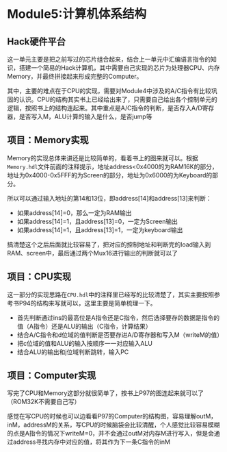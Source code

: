 # Module5:计算机体系结构
## Hack硬件平台
这一单元主要是把之前写过的芯片组合起来，结合上一单元中汇编语言指令的知识，搭建一个简易的Hack计算机，其中需要自己实现的芯片为处理器CPU、内存Memory，并最终拼接起来形成完整的Computer。

其中，主要的难点在于CPU的实现，需要对Module4中涉及的A/C指令有比较巩固的认识。CPU的结构其实书上已经给出来了，只需要自己给出各个控制单元的逻辑，按照书上的结构连起来。其中重点是A/C指令的判断，是否存入A/D寄存器，是否写入M，ALU计算的输入是什么，是否jump等
## 项目：Memory实现
Memory的实现总体来讲还是比较简单的，看着书上的图来就可以。根据```Memory.hdl```文件前面的注释提示，地址address<0x4000的为RAM16K的部分，地址为0x4000-0x5FFF的为Screen的部分，地址为0x6000的为Keyboard的部分。

所以可以通过输入地址的第14和13位，即address[14]和address[13]来判断：
* 如果address[14]=0，那么一定为RAM输出
* 如果address[14]=1，且address[13]=0，一定为Screen输出
* 如果address[14]=1，且address[13]=1，一定为keyboard输出

搞清楚这个之后后面就比较容易了，把对应的控制地址和判断完的load输入到RAM、screen中，最后通过两个Mux16进行输出的判断就可以了
## 项目：CPU实现
这一部分的实现思路在```CPU.hdl```中的注释里已经写的比较清楚了，其实主要按照参考书P94的结构来写就可以，这里主要是简单梳理一下。
* 首先判断通过ins的最高位是A指令还是C指令，然后选择要存的数据是指令的值（A指令）还是ALU的输出（C指令，计算结果）
* 结合A/C指令和d位域的值判断是否要存进A/D寄存器和写入M（writeM的值）
* 把c位域的值和ALU的输入按顺序一一对应输入ALU
* 结合ALU的输出和j位域判断跳转，输入PC
## 项目：Computer实现
写完了CPU和Memory这部分就很简单了，按书上P97的图连起来就可以了（ROM32K不需要自己写）

感觉在写CPU的时候也可以边看看P97的Computer的结构图，容易理解outM，inM，addressM的关系，写CPU的时候脑袋会比较清醒，个人感觉比较容易模糊的点是A指令的情况下writeM=0，并不会通过outM对内存M进行写入，但是会通过address寻找内存中对应的值，将其作为下一条C指令的inM
